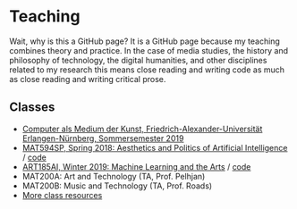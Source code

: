 # Teaching

Wait, why is this a GitHub page? It is a GitHub page because my teaching combines theory and practice. In the case of media studies, the history and philosophy of technology, the digital humanities, and other disciplines related to my research this means close reading and writing code as much as close reading and writing critical prose.

## Classes

- [Computer als Medium der Kunst, Friedrich-Alexander-Universität Erlangen-Nürnberg, Sommersemester 2019](https://github.com/zentralwerkstatt/teaching/blob/master/fau.md)
- [MAT594SP, Spring 2018: Aesthetics and Politics of Artificial Intelligence](https://github.com/zentralwerkstatt/teaching/blob/master/mat594sp.md) / [code](https://github.com/zentralwerkstatt/MAT594SP)
- [ART185AI, Winter 2019: Machine Learning and the Arts](https://github.com/zentralwerkstatt/teaching/blob/master/art185ai.md) / [code](https://github.com/zentralwerkstatt/ART185AI)
- MAT200A: Art and Technology (TA, Prof. Pelhjan)
- MAT200B: Music and Technology (TA, Prof. Roads)
- [More class resources](https://github.com/zentralwerkstatt/teaching/blob/master/more.md)
